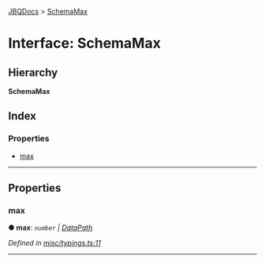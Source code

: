 [JBQDocs](../README.md) > [SchemaMax](../interfaces/schemamax.md)

# Interface: SchemaMax

## Hierarchy

**SchemaMax**

## Index

### Properties

* [max](schemamax.md#max)

---

## Properties

<a id="max"></a>

###  max

**● max**: *`number` \| [DataPath](datapath.md)*

*Defined in [misc/typings.ts:11](https://github.com/krnik/vjs-validator/blob/08b1300/src/misc/typings.ts#L11)*

___

